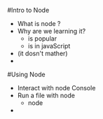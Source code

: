 #Intro to Node

* What is node ?
* Why are we learning it?
    * is popular
    * is in javaScript
* (it dosn't mather)
* 
#Using Node
* Interact with node Console
* Run a  file with node
    * node <filename>
*
